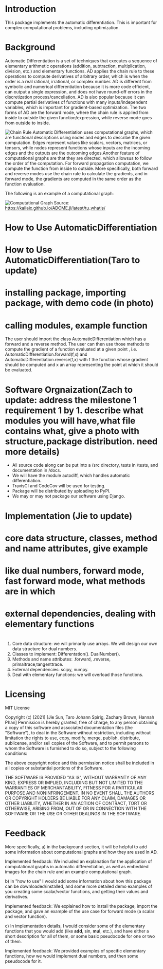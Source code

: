 # Introduction

This package implements the automatic differentiation. This is important for complex computational problems, including optimization. 

# Background 

Automatic Differentiation is a set of techniques that executes a sequence of elementary arithmetic operations (addition, subtraction, multiplication, division, etc.) and elementary functions. AD applies the chain rule to these operations to compute derivatives of arbitrary order, which is when the order is a real rational, irrational, or complex number. AD is different from symbolic and numerical differentiation because it is more code efficient, can output a single expression, and does not have round-off errors in the discretization process/cancellation. AD is also popular because it can compute partial derivatives of functions with many inputs/independent variables, which is important for gradient-based optimization. The two forms of AD are the forward mode, where the chain rule is applied from inside to outside the given function/expression, while reverse mode goes from outside to inside.


![Chain Rule](https://github.com/cs107-anonymous-cats/cs107-FinalProject/tree/main/docs/chain_rule.png)
Automatic Differentiation uses computational graphs, which are functional descriptions using nodes and edges to describe the given computation. Edges represent values like scalars, vectors, matrices, or tensors, while nodes represent functions whose inputs are the incoming edges and the outputs are the outcoming edges.Another feature of computational graphs are that they are directed, which allowsus to follow the order of the computation. For forward propagation computation, we compute the function from inside to outside. More specifically, both forward and reverse modes use the chain rule to calculate the gradients, and in forward mode, the gradients are computed in the same order as the function evaluation. 

The following is an example of a computational graph:

![Computational Graph](https://github.com/cs107-anonymous-cats/cs107-FinalProject/tree/main/docs/comp_graph.png)
Source: https://kailaix.github.io/ADCME.jl/latest/tu_whatis/


# How to Use AutomaticDifferentiation
# How to Use AutomaticDifferentiation(Taro to update)
# installing package, importing package, with demo code (in photo)
# calling modules, example function 

The user should import the class AutomaticDifferentiation which has a forward and a reverse method. The user can then use those methods to compute the gradient of a function evaluated at a given point , i.e. AutomaticDifferentiation.forward(f,x) and AutomaticDifferentiation.reverse(f,x) with f the function whose gradient should be computed and x an array representing the point at which it should be evaluated.

# Software Orgnaization(Zach to update: address the milestone 1 requirement 1 by 1. describe what modules you will have,what file contains  what, give a photo with structure,package distribution. need more details)

- All source code along can be put into a /src directory, tests in /tests, and documentation 
in /docs. 
- We will have the module autodiff, which handles automatic differentiation.
- TravisCI and CodeCov will be used for testing.
- Package will be distributed by uploading to PyPI.
- We may or may not package our software using Django.

# Implementation (Jie to update)
# core data structure, classes, method and name attributes, give example
# like dual numbers, forward mode, fast forward mode, what methods are in which
# external dependencies, dealing with elementary functions
# 

1. Core data structure: we will primarily use arrays. We will design our own data structure for dual numbers. 
2. Classes to implement: Differentation(). DualNumber().
3. Methods and name attributes: .forward, .reverse, primaltrace,tangenttrace. 
4. External dependencies: scipy, numpy.
5. Deal with elementary functions: we will overload those functions.

# Licensing

MIT License

Copyright (c) [2021] [Jie Sun, Taro Johann Spirig, Zachary Brown, Hannah Phan] 
Permission is hereby granted, free of charge, to any person obtaining a copy
of this software and associated documentation files (the "Software"), to deal
in the Software without restriction, including without limitation the rights
to use, copy, modify, merge, publish, distribute, sublicense, and/or sell
copies of the Software, and to permit persons to whom the Software is
furnished to do so, subject to the following conditions:

The above copyright notice and this permission notice shall be included in all
copies or substantial portions of the Software.

THE SOFTWARE IS PROVIDED "AS IS", WITHOUT WARRANTY OF ANY KIND, EXPRESS OR
IMPLIED, INCLUDING BUT NOT LIMITED TO THE WARRANTIES OF MERCHANTABILITY,
FITNESS FOR A PARTICULAR PURPOSE AND NONINFRINGEMENT. IN NO EVENT SHALL THE
AUTHORS OR COPYRIGHT HOLDERS BE LIABLE FOR ANY CLAIM, DAMAGES OR OTHER
LIABILITY, WHETHER IN AN ACTION OF CONTRACT, TORT OR OTHERWISE, ARISING FROM,
OUT OF OR IN CONNECTION WITH THE SOFTWARE OR THE USE OR OTHER DEALINGS IN THE
SOFTWARE.

# Feedback
More specifically, 
a) in the background section, it will be helpful to add some information about computational graphs and how they are used in AD. 

Implemented feedback: We included an explanation for the application of computational graphs in automatic differentiation, as well as embedded images for the chain rule and an example computational graph.

b) In "how to use" I would add some information about how this package can be downloaded/installed, and some more detailed demo examples of you creating some scalar/vector functions, and getting their values and derivatives. 

Implemented feedback: We explained how to install the package, import the package, and gave an example of the use case for forward mode (a scalar and vector function).

c) In implementation details, I would consider some of the elementary functions that you would add (like __add__, sin, __mul__, etc.), and have either a short description for all of them, or some basic pseudocode for one or two of them.

Implemented feedback: We provided examples of specific elementary functions, how we would implement dual numbers, and then some pseudocode for it. 
